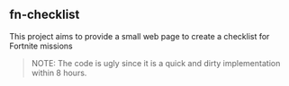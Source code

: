 ## fn-checklist

This project aims to provide a small web page to create a checklist for Fortnite missions

> NOTE: The code is ugly since it is a quick and dirty implementation within 8 hours. 
